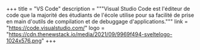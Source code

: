 +++
title = "VS Code"
description = """Visual Studio Code est l'éditeur de code que la majorité des
étudiants de l'école utilise pour sa facilité de prise en main d'outils de
compilation et de debuggage d'applications."""
link = "https://code.visualstudio.com/"
logo = "https://cdn.thenewstack.io/media/2021/09/9969f494-sveltelogo-1024x576.png"
+++
